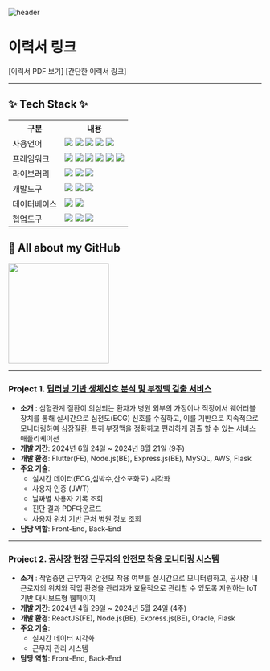 ![header](https://capsule-render.vercel.app/api?type=waving&color=timeGradient&height=300&section=header&text=KimDOA%20&fontSize=90)

# 이력서 링크

[이력서 PDF 보기]
[간단한 이력서 링크]

---
## ✨ Tech Stack ✨ 
<table>
    <tr>
        <th>구분</th>
        <th>내용</th>
    </tr>
    <tr>
        <td>사용언어</td>
        <td>
            <img src="https://img.shields.io/badge/Java-007396?style=for-the-badge&logo=java&logoColor=white"/>
            <img src="https://img.shields.io/badge/JavaScript-F7DF1E?style=for-the-badge&logo=JavaScript&logoColor=white"/>
            <img src="https://img.shields.io/badge/Python-3776AB?style=for-the-badge&logo=Python&logoColor=white"/>
            <img src="https://img.shields.io/badge/HTML5-E34F26?style=for-the-badge&logo=HTML5&logoColor=white"/>
            <img src="https://img.shields.io/badge/CSS3-1572B6?style=for-the-badge&logo=CSS3&logoColor=white"/>
        </td>
    </tr>
    <tr>
        <td>프레임워크</td>
        <td>
            <img src="https://img.shields.io/badge/Spring-6DB33F?style=for-the-badge&logo=Spring&logoColor=white"/>
            <img src="https://img.shields.io/badge/React-61DAFB?style=for-the-badge&logo=React&logoColor=white"/>
            <img src="https://img.shields.io/badge/Node.js-5FA04E?style=for-the-badge&logo=Node.js&logoColor=white"/>
            <img src="https://img.shields.io/badge/Express-000000?style=for-the-badge&logo=Express&logoColor=white"/>
            <img src="https://img.shields.io/badge/Flutter-02569B?style=for-the-badge&logo=Flutter&logoColor=white"/>
            <img src="https://img.shields.io/badge/Spring Boot-6DB33F?style=for-the-badge&logo=Spring Boot&logoColor=white"/>
        </td>
    </tr>
    <tr>
        <td>라이브러리</td>
        <td>
            <img src="https://img.shields.io/badge/AJAX-0079E1?style=for-the-badge&logo=AJAX&logoColor=white"/>
            <img src="https://img.shields.io/badge/Axios-5A29E4?style=for-the-badge&logo=Axios&logoColor=white"/>
            <img src="https://img.shields.io/badge/React Bootstrap-41E0FD?style=for-the-badge&logo=React Bootstrap&logoColor=white"/>
        </td>
    </tr>
    <tr>
        <td>개발도구</td>
        <td>
             <img src="https://img.shields.io/badge/Eclipse IDE-2C2255?style=for-the-badge&logo=Eclipse IDE&logoColor=white"/>
            <img src="https://img.shields.io/badge/VSCode-007ACC?style=for-the-badge&logo=VisualStudioCode&logoColor=white"/>
            <img src="https://img.shields.io/badge/Android Studio-3DDC84?style=for-the-badge&logo=Android Studio&logoColor=white"/>           
        </td>
    </tr>
    <tr>
        <td>데이터베이스</td>
        <td>
            <img src="https://img.shields.io/badge/Oracle 11g-F80000?style=for-the-badge&logo=Oracle&logoColor=white"/>
            <img src="https://img.shields.io/badge/MySQL-4479A1?style=for-the-badge&logo=MySQL&logoColor=white"/>
        </td>
    </tr>
    <tr>
        <td>협업도구</td>
        <td>
            <img src="https://img.shields.io/badge/Git-F05032?style=for-the-badge&logo=Git&logoColor=white"/>
            <img src="https://img.shields.io/badge/GitHub-181717?style=for-the-badge&logo=GitHub&logoColor=white"/>
            <img src="https://img.shields.io/badge/notion-000000?style=for-the-badge&logo=notion&logoColor=white"/>
        </td>
    </tr>
</table>



## 🔭 All about my GitHub
<a href="https://github.com/KIMDo-A">
  <img height="200" src="https://github-readme-stats.vercel.app/api/top-langs?username=yeon820&layout=compact&langs_count=8&card_width=320" style="border:none;" />
</a>

---
### Project 1. [**딥러닝 기반 생체신호 분석 및 부정맥 검출 서비스**](https://github.com/2024-SMHRD-IS-IOT-3/PP)
- **소개** : 심혈관계 질환이 의심되는 환자가 병원 외부의 가정이나 직장에서 웨어러블 장치를 통해 실시간으로 심전도(ECG) 신호를 수집하고, 이를 기반으로 지속적으로 모니터링하여 심장질환, 특히 부정맥을 정확하고 편리하게 검출 할 수 있는 서비스 애플리케이션
- **개발 기간**: 2024년 6월 24일 ~ 2024년 8월 21일 (9주)
- **개발 환경**: Flutter(FE), Node.js(BE), Express.js(BE), MySQL, AWS, Flask
- **주요 기술**:
  - 실시간 데이터(ECG,심박수,산소포화도) 시각화
  - 사용자 인증 (JWT)
  - 날짜별 사용자 기록 조회
  - 진단 결과 PDF다운로드
  - 사용자 위치 기반 근처 병원 정보 조회
- **담당 역할**: Front-End, Back-End

---
### Project 2. [**공사장 현장 근무자의 안전모 착용 모니터링 시스템**](https://github.com/2024-SMHRD-IS-IOT-3/First_Repository)
- **소개** : 작업중인 근무자의 안전모 착용 여부를 실시간으로 모니터링하고, 공사장 내 근로자의 위치와 작업 환경을 관리자가 효율적으로 관리할 수 있도록 지원하는 IoT 기반 대시보드형 웹페이지
- **개발 기간**: 2024년 4월 29일 ~ 2024년 5월 24일 (4주)
- **개발 환경**: ReactJS(FE), Node.js(BE), Express.js(BE), Oracle, Flask
- **주요 기술**:
  - 실시간 데이터 시각화
  - 근무자 관리 시스템
- **담당 역할**: Front-End, Back-End


